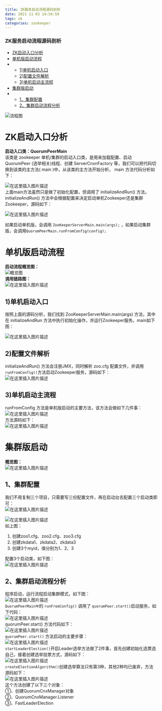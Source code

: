 ```yaml
---
title: ZK服务启动流程源码剖析
date: 2021-11-03 14:54:59
tags: zk
categories: zookeeper
---
```


<!--more-->

### ZK服务启动流程源码剖析

- [ZK启动入口分析](#ZK_4)
- [单机版启动流程](#_23)
- - [1\)单机启动入口](#1_29)
  - [2\)配置文件解析](#2_33)
  - [3\)单机启动主流程](#3_37)
- [集群版启动](#_43)
- - [1、集群配置](#1_48)
  - [2、集群启动流程分析](#2_60)

![流程图](https://img-blog.csdnimg.cn/d2604dd704084b688a64674fc75f4224.png?x-oss-process=image/watermark,type_ZHJvaWRzYW5zZmFsbGJhY2s,shadow_50,text_Q1NETiBAZkZlZS1vcHM=,size_20,color_FFFFFF,t_70,g_se,x_16)

# ZK启动入口分析

**启动入口类：QuorumPeerMain**  
该类是 zookeeper 单机/集群的启动入口类，是用来加载配置、启动 QuorumPeer \(选举相关\)线程、创建 ServerCnxnFactory 等，我们可以把代码切换到该类的主方法\( main \)中，从该类的主方法开始分析， main 方法代码分析如下：

![在这里插入图片描述](https://img-blog.csdnimg.cn/21da3dad2c2e451a937a3820a47ba27e.png?x-oss-process=image/watermark,type_ZHJvaWRzYW5zZmFsbGJhY2s,shadow_50,text_Q1NETiBAZkZlZS1vcHM=,size_20,color_FFFFFF,t_70,g_se,x_16)  
上面main方法虽然只是做了初始化配置，但调用了 initializeAndRun\(\) 方法，  
initializeAndRun\(\) 方法中会根据配置来决定启动单机Zookeeper还是集群Zookeeper，源码如下：

![在这里插入图片描述](https://img-blog.csdnimg.cn/3f33231b975e46368df910874b6c1f20.png?x-oss-process=image/watermark,type_ZHJvaWRzYW5zZmFsbGJhY2s,shadow_50,text_Q1NETiBAZkZlZS1vcHM=,size_20,color_FFFFFF,t_70,g_se,x_16)

如果启动单机版，会调用 `ZooKeeperServerMain.main(args);` ，如果启动集群版，会调用`QuorumPeerMain.runFromConfig(config);`

# 单机版启动流程

**启动流程概览图：**  
![概览图](https://img-blog.csdnimg.cn/9621bec3a43b480ea4a83e5e9bb4c388.png?x-oss-process=image/watermark,type_ZHJvaWRzYW5zZmFsbGJhY2s,shadow_50,text_Q1NETiBAZkZlZS1vcHM=,size_20,color_FFFFFF,t_70,g_se,x_16)  
**调用链路图：**  
![在这里插入图片描述](https://img-blog.csdnimg.cn/03db31838b1b4d51983e8eb48a67acc7.png?x-oss-process=image/watermark,type_ZHJvaWRzYW5zZmFsbGJhY2s,shadow_50,text_Q1NETiBAZkZlZS1vcHM=,size_20,color_FFFFFF,t_70,g_se,x_16)

## 1\)单机启动入口

按照上面的源码分析，我们找到 ZooKeeperServerMain.main\(args\) 方法，其中在 initializeAndRun 方法中执行初始化操作，并运行Zookeeper服务。main如下图：

![在这里插入图片描述](https://img-blog.csdnimg.cn/103476274e0e4296bdb3ab785df7144e.png?x-oss-process=image/watermark,type_ZHJvaWRzYW5zZmFsbGJhY2s,shadow_50,text_Q1NETiBAZkZlZS1vcHM=,size_20,color_FFFFFF,t_70,g_se,x_16)

## 2\)配置文件解析

initializeAndRun\(\) 方法会注册JMX，同时解析 zoo.cfg 配置文件，并调用 `runFromConfig()`方法启动Zookeeper服务，源码如下：  
![在这里插入图片描述](https://img-blog.csdnimg.cn/f41435f3d2df4746936d1edbbc84c85a.png?x-oss-process=image/watermark,type_ZHJvaWRzYW5zZmFsbGJhY2s,shadow_50,text_Q1NETiBAZkZlZS1vcHM=,size_20,color_FFFFFF,t_70,g_se,x_16)

## 3\)单机启动主流程

runFromConfig 方法是单机版启动的主要方法，该方法会做如下几件事：  
![在这里插入图片描述](https://img-blog.csdnimg.cn/ec223ee295394a539213ce1bb31e057e.png?x-oss-process=image/watermark,type_ZHJvaWRzYW5zZmFsbGJhY2s,shadow_50,text_Q1NETiBAZkZlZS1vcHM=,size_20,color_FFFFFF,t_70,g_se,x_16)  
方法源码如下：  
![在这里插入图片描述](https://img-blog.csdnimg.cn/8f37cc799296469e89a85df8609d15c0.png?x-oss-process=image/watermark,type_ZHJvaWRzYW5zZmFsbGJhY2s,shadow_50,text_Q1NETiBAZkZlZS1vcHM=,size_20,color_FFFFFF,t_70,g_se,x_16)

# 集群版启动

**概览图：**  
![在这里插入图片描述](https://img-blog.csdnimg.cn/f06c56602f894f38bb0d73b3967ed4f8.png?x-oss-process=image/watermark,type_ZHJvaWRzYW5zZmFsbGJhY2s,shadow_50,text_Q1NETiBAZkZlZS1vcHM=,size_20,color_FFFFFF,t_70,g_se,x_16)

## 1、集群配置

我们不用复制三个项目，只需要写三份配置文件，再在启动台去配置三个启动类即可：  
![在这里插入图片描述](https://img-blog.csdnimg.cn/ff035d1da3af47b8a08ebf3f1e513c64.png?x-oss-process=image/watermark,type_ZHJvaWRzYW5zZmFsbGJhY2s,shadow_50,text_Q1NETiBAZkZlZS1vcHM=,size_20,color_FFFFFF,t_70,g_se,x_16)

![在这里插入图片描述](https://img-blog.csdnimg.cn/4f77d3f01d0b43c2972b3811c6af51a7.png?x-oss-process=image/watermark,type_ZHJvaWRzYW5zZmFsbGJhY2s,shadow_50,text_Q1NETiBAZkZlZS1vcHM=,size_20,color_FFFFFF,t_70,g_se,x_16)  
如上图：

1.  创建zoo1.cfg、zoo2.cfg、zoo3.cfg
2.  创建zkdata1、zkdata2、zkdata3
3.  创建3个myid，值分别为1、2、3

配置3个启动类，如下图：  
![在这里插入图片描述](https://img-blog.csdnimg.cn/687e14e0858d4b5c85e97c90d6e66b9c.png?x-oss-process=image/watermark,type_ZHJvaWRzYW5zZmFsbGJhY2s,shadow_50,text_Q1NETiBAZkZlZS1vcHM=,size_20,color_FFFFFF,t_70,g_se,x_16)

## 2、集群启动流程分析

程序启动，运行流程启动集群模式，如下图：  
![在这里插入图片描述](https://img-blog.csdnimg.cn/d61990d76ec64618a09ff880a09b7be5.png?x-oss-process=image/watermark,type_ZHJvaWRzYW5zZmFsbGJhY2s,shadow_50,text_Q1NETiBAZkZlZS1vcHM=,size_20,color_FFFFFF,t_70,g_se,x_16)  
`QuorumPeerMain中`的 `runFromConfig()` 调用了 `quorumPeer.start()`启动服务，如下代码：  
![在这里插入图片描述](https://img-blog.csdnimg.cn/b42e3e46436a4b2284e83080ed3c65db.png)  
quorumPeer.start\(\) 方法代码如下：  
![在这里插入图片描述](https://img-blog.csdnimg.cn/0b6a29eb2d38470ebd407537f50a872f.png?x-oss-process=image/watermark,type_ZHJvaWRzYW5zZmFsbGJhY2s,shadow_50,text_Q1NETiBAZkZlZS1vcHM=,size_20,color_FFFFFF,t_70,g_se,x_16)  
`quorumPeer.start()` 方法启动的主要步骤：  
![在这里插入图片描述](https://img-blog.csdnimg.cn/b994a8aa322b49b78a7a1aef855641ea.png)  
`startLeaderElection()`开启Leader选举方法做了2件事，首先创建初始化选票选自己，接着创建选举投票方式，源码如下：  
![在这里插入图片描述](https://img-blog.csdnimg.cn/847a087a085a4ab69527695999484fc4.png?x-oss-process=image/watermark,type_ZHJvaWRzYW5zZmFsbGJhY2s,shadow_50,text_Q1NETiBAZkZlZS1vcHM=,size_20,color_FFFFFF,t_70,g_se,x_16)  
`createElectionAlgorithm()`创建选举算法只有第3种，其他2种均已废弃，方法源码如下：  
![在这里插入图片描述](https://img-blog.csdnimg.cn/55c16e43862744d6ac03e41a997dbf49.png?x-oss-process=image/watermark,type_ZHJvaWRzYW5zZmFsbGJhY2s,shadow_50,text_Q1NETiBAZkZlZS1vcHM=,size_20,color_FFFFFF,t_70,g_se,x_16)  
这个方法创建了以下三个对象：  
①、创建QuorumCnxManager对象  
②、QuorumCnxManager.Listener  
③、FastLeaderElection